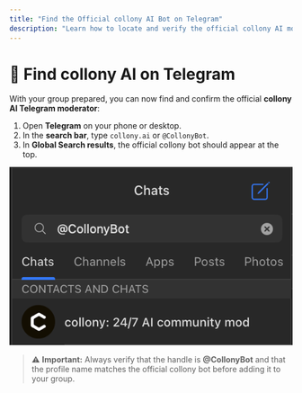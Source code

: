 ```yaml
---
title: "Find the Official collony AI Bot on Telegram"
description: "Learn how to locate and verify the official collony AI moderator (@CollonyBot) on Telegram before adding it to your community group."
---
```


# 🔎 Find collony AI on Telegram

With your group prepared, you can now find and confirm the official **collony AI Telegram moderator**:

1. Open **Telegram** on your phone or desktop.
2. In the **search bar**, type `collony.ai` or `@CollonyBot`.
3. In **Global Search results**, the official collony bot should appear at the top.

![Search results for collony AI on Telegram](/public/Screenshot_2025-08-28_at_15.57.21.png)

> ⚠️ **Important:** Always verify that the handle is **@CollonyBot** and that the profile name matches the official collony bot before adding it to your group.